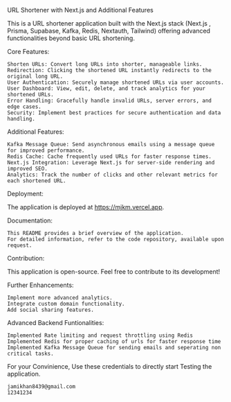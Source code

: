 URL Shortener with Next.js and Additional Features

This is a URL shortener application built with the Next.js stack (Next.js , Prisma, Supabase, Kafka, Redis, Nextauth, Tailwind) offering advanced functionalities beyond basic URL shortening.

Core Features:

    Shorten URLs: Convert long URLs into shorter, manageable links.
    Redirection: Clicking the shortened URL instantly redirects to the original long URL.
    User Authentication: Securely manage shortened URLs via user accounts.
    User Dashboard: View, edit, delete, and track analytics for your shortened URLs.
    Error Handling: Gracefully handle invalid URLs, server errors, and edge cases.
    Security: Implement best practices for secure authentication and data handling.

Additional Features:

    Kafka Message Queue: Send asynchronous emails using a message queue for improved performance.
    Redis Cache: Cache frequently used URLs for faster response times.
    Next.js Integration: Leverage Next.js for server-side rendering and improved SEO.
    Analytics: Track the number of clicks and other relevant metrics for each shortened URL.

Deployment:

The application is deployed at https://mjkm.vercel.app.

Documentation:

    This README provides a brief overview of the application.
    For detailed information, refer to the code repository, available upon request.

Contribution:

This application is open-source. Feel free to contribute to its development!

Further Enhancements:

    Implement more advanced analytics.
    Integrate custom domain functionality.
    Add social sharing features.

Advanced Backend Funtionalities:

    Implemented Rate limiting and request throttling using Redis
    Implemented Redis for proper caching of urls for faster response time
    Implemented Kafka Message Queue for sending emails and seperating non critical tasks.

For your Convinience, Use these credentials to directly start Testing the application.

    jamikhan8439@gmail.com
    12341234
